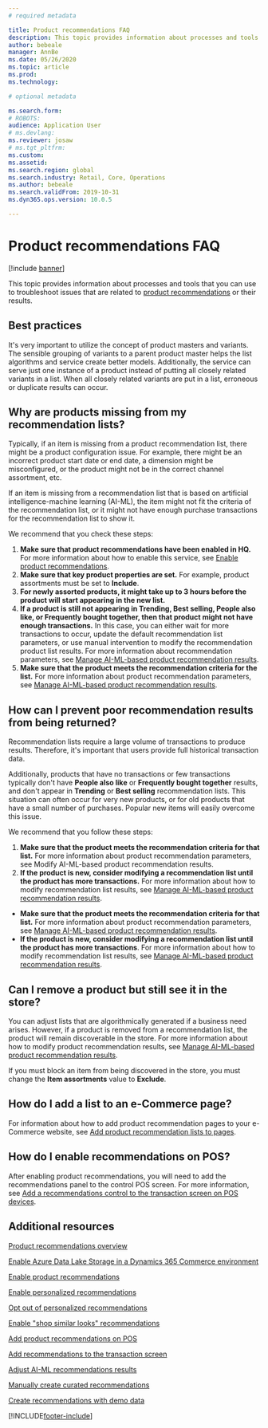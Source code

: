 ```yaml
---
# required metadata

title: Product recommendations FAQ
description: This topic provides information about processes and tools that you can use to troubleshoot issues that are related to product recommendations or their results.
author: bebeale
manager: AnnBe
ms.date: 05/26/2020
ms.topic: article
ms.prod: 
ms.technology: 

# optional metadata

ms.search.form: 
# ROBOTS: 
audience: Application User
# ms.devlang: 
ms.reviewer: josaw
# ms.tgt_pltfrm: 
ms.custom: 
ms.assetid: 
ms.search.region: global
ms.search.industry: Retail, Core, Operations
ms.author: bebeale
ms.search.validFrom: 2019-10-31
ms.dyn365.ops.version: 10.0.5

---
```


# Product recommendations FAQ


[!include [banner](includes/banner.md)]

This topic provides information about processes and tools that you can use to troubleshoot issues that are related to [product recommendations](product-recommendations.md) or their results.

## Best practices
It's very important to utilize the concept of product masters and variants. The sensible grouping of variants to a parent product master helps the list algorithms and service create better models. Additionally, the service can serve just one instance of a product instead of putting all closely related variants in a list. When all closely related variants are put in a list, erroneous or duplicate results can occur.

## Why are products missing from my recommendation lists?

Typically, if an item is missing from a product recommendation list, there might be a product configuration issue. For example, there might be an incorrect product start date or end date, a dimension might be misconfigured, or the product might not be in the correct channel assortment, etc.

If an item is missing from a recommendation list that is based on artificial intelligence-machine learning (AI-ML), the item might not fit the criteria of the recommendation list, or it might not have enough purchase transactions for the recommendation list to show it.

We recommend that you check these steps:
1. **Make sure that product recommendations have been enabled in HQ.** For more information about how to enable this service, see [Enable product recommendations](enable-product-recommendations.md).
1. **Make sure that key product properties are set.** For example, product assortments must be set to **Include**.
1. **For newly assorted products, it might take up to 3 hours before the product will start appearing in the new list.**
1. **If a product is still not appearing in Trending, Best selling, People also like, or Frequently bought together, then that product might not have enough transactions.** In this case, you can either wait for more transactions to occur, update the default recommendation list parameters, or use manual intervention to modify the recommendation product list results. For more information about recommendation parameters, see [Manage AI-ML-based product recommendation results](modify-product-recommendation-results.md).
1. **Make sure that the product meets the recommendation criteria for the list.** For more information about product recommendation parameters, see [Manage AI-ML-based product recommendation results](modify-product-recommendation-results.md).

## How can I prevent poor recommendation results from being returned?

Recommendation lists require a large volume of transactions to produce results. Therefore, it's important that users provide full historical transaction data.

Additionally, products that have no transactions or few transactions typically don't have **People also like** or **Frequently bought together** results, and don't appear in **Trending** or **Best selling** recommendation lists. This situation can often occur for very new products, or for old products that have a small number of purchases. Popular new items will easily overcome this issue.

We recommend that you follow these steps:
1. **Make sure that the product meets the recommendation criteria for that list.** For more information about product recommendation parameters, see Modify AI-ML-based product recommendation results.
1. **If the product is new, consider modifying a recommendation list until the product has more transactions.** For more information about how to modify recommendation list results, see [Manage AI-ML-based product recommendation results](modify-product-recommendation-results.md).


- **Make sure that the product meets the recommendation criteria for that list.** For more information about product recommendation parameters, see [Manage AI-ML-based product recommendation results](modify-product-recommendation-results.md).
- **If the product is new, consider modifying a recommendation list until the product has more transactions**. For more information about how to modify recommendation list results, see [Manage AI-ML-based product recommendation results](modify-product-recommendation-results.md).

## Can I remove a product but still see it in the store?

You can adjust lists that are algorithmically generated if a business need arises. However, if a product is removed from a recommendation list, the product will remain discoverable in the store. For more information about how to modify product recommendation results, see [Manage AI-ML-based product recommendation results](modify-product-recommendation-results.md).

If you must block an item from being discovered in the store, you must change the **Item assortments** value to **Exclude**.

## How do I add a list to an e-Commerce page?

For information about how to add product recommendation pages to your e-Commerce website, see [Add product recommendation lists to pages](add-reco-list-to-page.md).

## How do I enable recommendations on POS?

After enabling product recommendations, you will need to add the recommendations panel to the control POS screen. For more information, see [Add a recommendations control to the transaction screen on POS devices](add-recommendations-control-pos-screen.md).

## Additional resources

[Product recommendations overview](product-recommendations.md)

[Enable Azure Data Lake Storage in a Dynamics 365 Commerce environment](enable-adls-environment.md)

[Enable product recommendations](enable-product-recommendations.md)

[Enable personalized recommendations](personalized-recommendations.md)

[Opt out of personalized recommendations](personalization-gdpr.md)

[Enable "shop similar looks" recommendations](shop-similar-looks.md)

[Add product recommendations on POS](product.md)

[Add recommendations to the transaction screen](add-recommendations-control-pos-screen.md)

[Adjust AI-ML recommendations results](modify-product-recommendation-results.md)

[Manually create curated recommendations](create-editorial-recommendation-lists.md)

[Create recommendations with demo data](product-recommendations-demo-data.md)


[!INCLUDE[footer-include](../includes/footer-banner.md)]